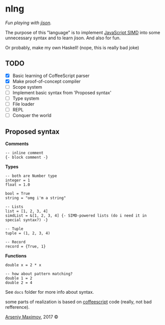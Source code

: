 # nlng

*Fun playing with [jison](http://jison.org/).*

The purpose of this "language" is to implement [JavaScript SIMD](https://developer.mozilla.org/en-US/docs/Web/JavaScript/Reference/Global_Objects/SIMD) into some unnecessary syntax and to learn jison. And also for fun.

Or probably, make my own Haskell! (nope, this is really bad joke)

## TODO
- [x] Basic learning of CoffeeScript parser
- [x] Make proof-of-concept compiler
- [ ] Scope system
- [ ] Implement basic syntax from 'Proposed syntax'
- [ ] Type system
- [ ] File loader
- [ ] REPL
- [ ] Conquer the world

## Proposed syntax
**Comments**
```
-- inline comment
{- block comment -}
```
**Types**
```
-- both are Number type
integer = 1
float = 1.0

bool = True
string = "omg i'm a string"

-- Lists
list = [1, 2, 3, 4]
simdList = &[1, 2, 3, 4] {- SIMD-powered lists (do i need it in special syntax?) -}

-- Tuple
tuple = (1, 2, 3, 4)

-- Record
record = {True, 1}
```
**Functions**
```
double x = 2 * x

-- how about pattern matching?
double 1 = 2
double 2 = 4
```

See `docs` folder for more info about syntax.

some parts of realization is based on [coffeescript](https://github.com/jashkenas/coffeescript) code (really, not bad refference).

[Arseniy Maximov](http://notarseniy.ru), 2017 ©

